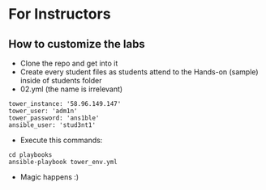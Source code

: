 # For Instructors

## How to customize the labs

- Clone the repo and get into it
- Create every student files as students attend to the Hands-on (sample) inside of students folder
- 02.yml (the name is irrelevant)
```
tower_instance: '58.96.149.147'
tower_user: 'adm1n'
tower_password: 'ans1ble'
ansible_user: 'stud3nt1'
```

- Execute this commands:
```
cd playbooks
ansible-playbook tower_env.yml
```

- Magic happens :)
